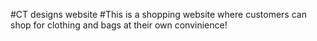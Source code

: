 #CT designs website
#This is a shopping website where customers can shop for clothing and bags at their own convinience!